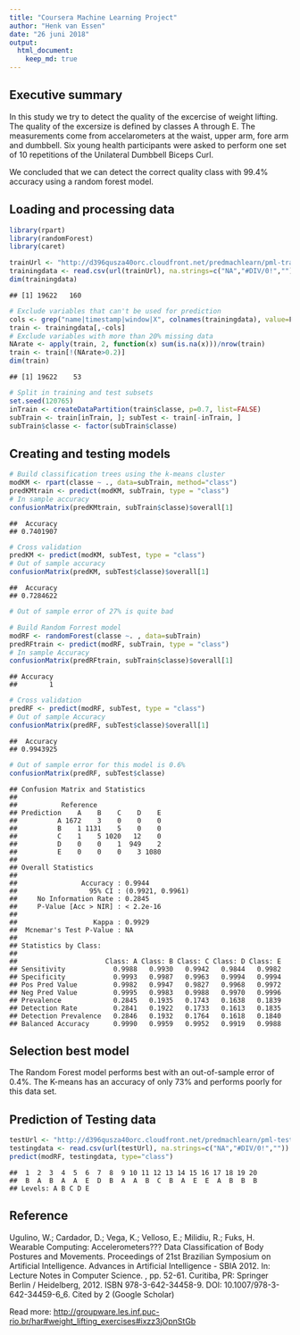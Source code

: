 ```yaml
---
title: "Coursera Machine Learning Project"
author: "Henk van Essen"
date: "26 juni 2018"
output: 
  html_document:
    keep_md: true
---
```




## Executive summary
In this study we try to detect the quality of the excercise of weight lifting. The quality of the excersize is defined by classes A through E. The measurements come from accelarometers at the waist, upper arm, fore arm and dumbbell. Six young health participants were asked to perform one set of 10 repetitions of the Unilateral Dumbbell Biceps Curl.

We concluded that we can detect the correct quality class with 99.4% accuracy using a random forest model.

## Loading and processing data

```r
library(rpart)
library(randomForest)
library(caret)
```

```r
trainUrl <- "http://d396qusza40orc.cloudfront.net/predmachlearn/pml-training.csv"
trainingdata <- read.csv(url(trainUrl), na.strings=c("NA","#DIV/0!",""))
dim(trainingdata)
```

```
## [1] 19622   160
```

```r
# Exclude variables that can't be used for prediction
cols <- grep("name|timestamp|window|X", colnames(trainingdata), value=F) 
train <- trainingdata[,-cols]
# Exclude variables with more than 20% missing data 
NArate <- apply(train, 2, function(x) sum(is.na(x)))/nrow(train)
train <- train[!(NArate>0.2)]
dim(train)
```

```
## [1] 19622    53
```

```r
# Split in training and test subsets
set.seed(120765)
inTrain <- createDataPartition(train$classe, p=0.7, list=FALSE)
subTrain <- train[inTrain, ]; subTest <- train[-inTrain, ]
subTrain$classe <- factor(subTrain$classe)
```

## Creating and testing models


```r
# Build classification trees using the k-means cluster
modKM <- rpart(classe ~ ., data=subTrain, method="class")
predKMtrain <- predict(modKM, subTrain, type = "class")
# In sample accuracy
confusionMatrix(predKMtrain, subTrain$classe)$overall[1]
```

```
##  Accuracy 
## 0.7401907
```

```r
# Cross validation
predKM <- predict(modKM, subTest, type = "class")
# Out of sample accuracy 
confusionMatrix(predKM, subTest$classe)$overall[1]
```

```
##  Accuracy 
## 0.7284622
```

```r
# Out of sample error of 27% is quite bad

# Build Random Forrest model
modRF <- randomForest(classe ~. , data=subTrain)
predRFtrain <- predict(modRF, subTrain, type = "class")
# In sample Accuracy
confusionMatrix(predRFtrain, subTrain$classe)$overall[1]
```

```
## Accuracy 
##        1
```

```r
# Cross validation
predRF <- predict(modRF, subTest, type = "class")
# Out of sample Accuracy 
confusionMatrix(predRF, subTest$classe)$overall[1]
```

```
##  Accuracy 
## 0.9943925
```

```r
# Out of sample error for this model is 0.6%
confusionMatrix(predRF, subTest$classe)
```

```
## Confusion Matrix and Statistics
## 
##           Reference
## Prediction    A    B    C    D    E
##          A 1672    3    0    0    0
##          B    1 1131    5    0    0
##          C    1    5 1020   12    0
##          D    0    0    1  949    2
##          E    0    0    0    3 1080
## 
## Overall Statistics
##                                           
##                Accuracy : 0.9944          
##                  95% CI : (0.9921, 0.9961)
##     No Information Rate : 0.2845          
##     P-Value [Acc > NIR] : < 2.2e-16       
##                                           
##                   Kappa : 0.9929          
##  Mcnemar's Test P-Value : NA              
## 
## Statistics by Class:
## 
##                      Class: A Class: B Class: C Class: D Class: E
## Sensitivity            0.9988   0.9930   0.9942   0.9844   0.9982
## Specificity            0.9993   0.9987   0.9963   0.9994   0.9994
## Pos Pred Value         0.9982   0.9947   0.9827   0.9968   0.9972
## Neg Pred Value         0.9995   0.9983   0.9988   0.9970   0.9996
## Prevalence             0.2845   0.1935   0.1743   0.1638   0.1839
## Detection Rate         0.2841   0.1922   0.1733   0.1613   0.1835
## Detection Prevalence   0.2846   0.1932   0.1764   0.1618   0.1840
## Balanced Accuracy      0.9990   0.9959   0.9952   0.9919   0.9988
```

## Selection best model
The Random Forest model performs best with an out-of-sample error of 0.4%. The K-means has an accuracy of only 73% and performs poorly for this data set.

## Prediction of Testing data 

```r
testUrl <- "http://d396qusza40orc.cloudfront.net/predmachlearn/pml-testing.csv"
testingdata <- read.csv(url(testUrl), na.strings=c("NA","#DIV/0!",""))
predict(modRF, testingdata, type="class")
```

```
##  1  2  3  4  5  6  7  8  9 10 11 12 13 14 15 16 17 18 19 20 
##  B  A  B  A  A  E  D  B  A  A  B  C  B  A  E  E  A  B  B  B 
## Levels: A B C D E
```

## Reference
Ugulino, W.; Cardador, D.; Vega, K.; Velloso, E.; Milidiu, R.; Fuks, H. Wearable Computing: Accelerometers??? Data Classification of Body Postures and Movements. Proceedings of 21st Brazilian Symposium on Artificial Intelligence. Advances in Artificial Intelligence - SBIA 2012. In: Lecture Notes in Computer Science. , pp. 52-61. Curitiba, PR: Springer Berlin / Heidelberg, 2012. ISBN 978-3-642-34458-9. DOI: 10.1007/978-3-642-34459-6_6. Cited by 2 (Google Scholar)

Read more: http://groupware.les.inf.puc-rio.br/har#weight_lifting_exercises#ixzz3jOpnStGb
